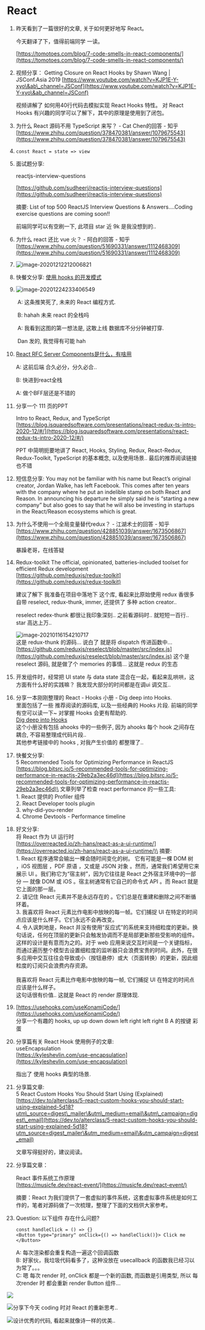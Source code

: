 # React

1.  昨天看到了一篇很好的文章, 关于如何更好地写 React。

    今天翻译了下，值得前端同学 一读。

    [https://tomotoes.com/blog/7-code-smells-in-react-components/](https://tomotoes.com/blog/7-code-smells-in-react-components/)
2.  视频分享： Getting Closure on React Hooks by Shawn Wang | JSConf.Asia 2019 [https://www.youtube.com/watch?v=KJP1E-Y-xyo\&ab\_channel=JSConf](https://www.youtube.com/watch?v=KJP1E-Y-xyo\&ab_channel=JSConf)

    视频讲解了 如何用40行代码去模拟实现 React Hooks 特性。 对 React Hooks 有兴趣的同学可以了解下，其中的原理是使用到了闭包。
3. 为什么 React 源码不用 TypeScript 来写？ - Cat Chen的回答 - 知乎 [https://www.zhihu.com/question/378470381/answer/1079675543](https://www.zhihu.com/question/378470381/answer/1079675543)
4. `const React = state => view`
5.  面试题分享:

    reactjs-interview-questions

    [https://github.com/sudheerj/reactjs-interview-questions](https://github.com/sudheerj/reactjs-interview-questions)

    摘要: List of top 500 ReactJS Interview Questions & Answers....Coding exercise questions are coming soon!!

    前端同学可以有空刷一下, 此项目 star 近 9k 是我没想到的..
6. 为什么 react 还比 vue 火？ - 阿白的回答 - 知乎 [https://www.zhihu.com/question/51690331/answer/1112468309](https://www.zhihu.com/question/51690331/answer/1112468309)
7. ![image-20201212212006821](../../.gitbook/assets/image-20201212212006821.png)
8. 快餐文分享: [使用 hooks 的开发模式](https://github.com/dt-fe/weekly/blob/v2/080.%E7%B2%BE%E8%AF%BB%E3%80%8A%E6%80%8E%E4%B9%88%E7%94%A8%20React%20Hooks%20%E9%80%A0%E8%BD%AE%E5%AD%90%E3%80%8B.md)
9.  ![image-20201224233406549](../../.gitbook/assets/image-20201224233402596.png)

    ​ A: 这条推笑死了, 未来的 React 编程方式.

    ​ B: hahah 未来 react 的全栈吗

    ​ A: 我看到这图的第一想法是, 这敢上线 数据库不分分钟被打穿.

    ​ Dan 发的, 我觉得有可能 hah
10. [React RFC Server Components是什么，有啥用](https://mp.weixin.qq.com/s/7AT5iNaJyRdAKaE3Rr321w)

    A: 这前后端 合久必分，分久必合..

    B: 快进到react全栈

    A: 做个BFF层还是不错的
11. 分享一个 111 页的PPT

    Intro to React, Redux, and TypeScript [https://blog.isquaredsoftware.com/presentations/react-redux-ts-intro-2020-12/#/](https://blog.isquaredsoftware.com/presentations/react-redux-ts-intro-2020-12/#/)

    PPT 中简明扼要地讲了 React, Hooks, Styling, Redux, React-Redux, Redux-Toolkit, TypeScript 的基本概念, 以及使用场景.. 最后的推荐阅读链接 也不错
12. 短信息分享: You may not be familiar with his name but React’s original creator, Jordan Walke, has left Facebook. This comes after ten years with the company where he put an indelible stamp on both React and Reason. In announcing his departure he simply said he is “starting a new company” but also goes to say that he will also be investing in startups in the React/Reason ecosystems which is great.
13. 为什么不使用一个全局变量替代redux？ - 江湖术士的回答 - 知乎 [https://www.zhihu.com/question/428851039/answer/1673506867](https://www.zhihu.com/question/428851039/answer/1673506867)

    暴躁老哥，在线答疑
14. Redux-toolkit The official, opinionated, batteries-included toolset for efficient Redux development \
    [https://github.com/reduxjs/redux-toolkit](https://github.com/reduxjs/redux-toolkit)

    建议了解下 我准备在项目中落地下 这个库, 看起来比原始使用 redux 香很多 自带 reselect, redux-thunk, immer, 还提供了 多种 action creator..

    reselect redex-thunk 都很让我印象深刻.. 之前看源码时.. 就短短一百行.. star 高达上万..

    ![image-20210116154210717](../../.gitbook/assets/image-20210116154210717.png)\
    这是 redux-thunk 的源码... 说白了 就是将 dispatch 传进函数中... [https://github.com/reduxjs/reselect/blob/master/src/index.js](https://github.com/reduxjs/reselect/blob/master/src/index.js) 这个是 reselect 源码, 就是做了个 memories 的事情... 这就是 redux 的生态
15. 开发组件时，经常把 UI state 与 data state 混合在一起，看起来乱哄哄，这方面有什么好的实践嘛？ 我发现大部分的时间都是在调ui 调交互..
16. 分享一本刚刚整理的 React - Hooks 小册 - Dig deep into Hooks.\
    里面包括了一些 推荐阅读的源码库, 以及一些经典的 Hooks 片段. 前端的同学有空可以读一下\~ 对掌握 Hooks 会更有帮助的.\
    [Dig deep into Hooks](https://thinking.tomotoes.com/tags/docs/dig-deep-into-hooks)\
    这个小册没有包括 ahooks 中的一些例子, 因为 ahooks 每个 hook 之间存在耦合, 不容易整理成代码片段..\
    其他参考链接中的 hooks , 对我产生价值的 都整理了..
17. 快餐文分享: \
    5 Recommended Tools for Optimizing Performance in ReactJS \
    [https://blog.bitsrc.io/5-recommended-tools-for-optimizing-performance-in-reactjs-29eb2a3ec46d](https://blog.bitsrc.io/5-recommended-tools-for-optimizing-performance-in-reactjs-29eb2a3ec46d)\
    文章列举了检查 react performance 的一些工具: \
    1\. React 提供的 Profiler 组件 \
    2\. React Developer tools plugin \
    3\. why-did-you-render \
    4\. Chrome Devtools - Performance timeline
18. 好文分享: \
    将 React 作为 UI 运行时 \
    [https://overreacted.io/zh-hans/react-as-a-ui-runtime/](https://overreacted.io/zh-hans/react-as-a-ui-runtime/)\
    摘要: \
    1\. React 程序通常会输出一棵会随时间变化的树。 它有可能是一棵 DOM 树 ，iOS 视图层 ，PDF 原语 ，又或是 JSON 对象 。然而，通常我们希望用它来展示 UI 。我们称它为“宿主树”，因为它往往是 React 之外宿主环境中的一部分 — 就像 DOM 或 iOS 。宿主树通常有它自己的命令式 API 。而 React 就是它上面的那一层。\
    2\. 请记住 React 元素并不是永远存在的 。它们总是在重建和删除之间不断循环着。\
    3\. 我喜欢将 React 元素比作电影中放映的每一帧。它们捕捉 UI 在特定的时间点应该是什么样子。它们永远不会再改变。\
    4\. 令人讽刺地是，React 并没有使用“反应式”的系统来支持细粒度的更新。换句话说，任何在顶层的更新只会触发协调而不是局部更新那些受影响的组件。 这样的设计是有意而为之的。对于 web 应用来说交互时间是一个关键指标，而通过遍历整个模型去设置细粒度的监听器只会浪费宝贵的时间。此外，在很多应用中交互往往会导致或小（按钮悬停）或大（页面转换）的更新，因此细粒度的订阅只会浪费内存资源。\
    \
    我喜欢将 React 元素比作电影中放映的每一帧, 它们捕捉 UI 在特定的时间点应该是什么样子。\
    这句话很有价值.. 这就是 React 的 render 原理体现.
19. [https://usehooks.com/useKonamiCode/](https://usehooks.com/useKonamiCode/) \
    分享一个有趣的 hooks, up up down down left right left right B A 的按键 彩蛋
20. 分享篇有关 React Hook 使用例子的文章: \
    useEncapsulation \
    [https://kyleshevlin.com/use-encapsulation](https://kyleshevlin.com/use-encapsulation)

    指出了 使用 hooks 典型的场景.
21. 分享篇文章: \
    5 React Custom Hooks You Should Start Using (Explained) \
    [https://dev.to/alterclass/5-react-custom-hooks-you-should-start-using-explained-5d18?utm\_source=digest\_mailer\&utm\_medium=email\&utm\_campaign=digest\_email](https://dev.to/alterclass/5-react-custom-hooks-you-should-start-using-explained-5d18?utm_source=digest_mailer\&utm_medium=email\&utm_campaign=digest_email)

    文章写得挺好的，建议阅读。
22. 分享篇文章：

    React 事件系统工作原理 \
    [https://musicfe.dev/react-event/](https://musicfe.dev/react-event/)

    摘要：React 为我们提供了一套虚拟的事件系统，这套虚拟事件系统是如何工作的，笔者对源码做了一次梳理，整理了下面的文档供大家参考。
23. Question: 以下组件 存在什么问题?

    ```
    const handleClick = () => {}
    <Button type="primary" onClick={() => handleClick()}> Click me </Button> 
    ```

    A: 每次渲染都会重复构造一遍这个回调函数\
    B: 好家伙，我垃圾代码看多了，这种没放在 usecallback 的函数我已经习以为常了。。。\
    C: 嗯 每次 render 时, onClick 都是一个新的函数, 而函数是引用类型, 所以 每次render 时 都会重新 render Button 组件...

![](<../../.gitbook/assets/image (10).png>)

![ 分享下今天 coding 时对 React 的重新思考..](<../../.gitbook/assets/image (12).png>)

![设计优秀的代码, 看起来就像诗一样的优美..](../../.gitbook/assets/image-20210104232439943.png)



